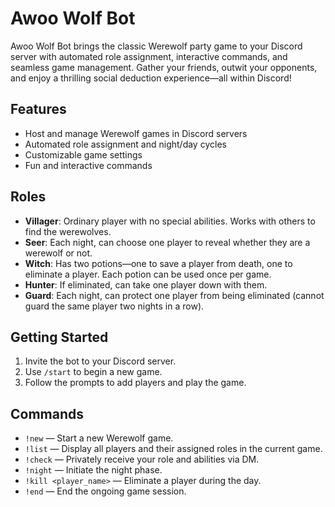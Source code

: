 # Awoo Wolf Bot
Awoo Wolf Bot brings the classic Werewolf party game to your Discord server with automated role assignment, interactive commands, and seamless game management. Gather your friends, outwit your opponents, and enjoy a thrilling social deduction experience—all within Discord!

## Features

- Host and manage Werewolf games in Discord servers
- Automated role assignment and night/day cycles
- Customizable game settings
- Fun and interactive commands

## Roles

- **Villager**: Ordinary player with no special abilities. Works with others to find the werewolves.
- **Seer**: Each night, can choose one player to reveal whether they are a werewolf or not.
- **Witch**: Has two potions—one to save a player from death, one to eliminate a player. Each potion can be used once per game.
- **Hunter**: If eliminated, can take one player down with them.
- **Guard**: Each night, can protect one player from being eliminated (cannot guard the same player two nights in a row).

## Getting Started

1. Invite the bot to your Discord server.
2. Use `/start` to begin a new game.
3. Follow the prompts to add players and play the game.

## Commands

- `!new` — Start a new Werewolf game.
- `!list` — Display all players and their assigned roles in the current game.
- `!check` — Privately receive your role and abilities via DM.
- `!night` — Initiate the night phase.
- `!kill <player_name>` — Eliminate a player during the day.
- `!end` — End the ongoing game session.